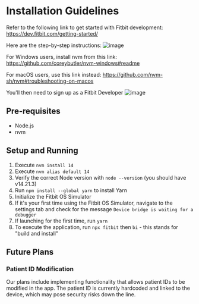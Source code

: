 # Installation Guidelines

Refer to the following link to get started with Fitbit development:
https://dev.fitbit.com/getting-started/

Here are the step-by-step instructions:
![image](https://github.com/uoa-compsci399-s1-2023/project-team-4/assets/67040087/fdf0d207-2381-4295-992f-00de2c9cc1e6)

For Windows users, install nvm from this link:
https://github.com/coreybutler/nvm-windows#readme

For macOS users, use this link instead:
https://github.com/nvm-sh/nvm#troubleshooting-on-macos

You'll then need to sign up as a Fitbit Developer
![image](https://github.com/uoa-compsci399-s1-2023/project-team-4/assets/67040087/34bcbba4-6a4e-4ca2-9a55-935ecc385dd0)

## Pre-requisites

- Node.js
- nvm

## Setup and Running

1. Execute `nvm install 14`
2. Execute `nvm alias default 14`
3. Verify the correct Node version with `node --version` (you should have v14.21.3)
4. Run `npm install --global yarn` to install Yarn
5. Initialize the Fitbit OS Simulator
6. If it's your first time using the Fitbit OS Simulator, navigate to the settings tab and check for the
   message `Device bridge is waiting for a debugger`
7. If launching for the first time, run `yarn`
8. To execute the application, run `npx fitbit` then `bi` - this stands for "build and install"

## Future Plans

### Patient ID Modification

Our plans include implementing functionality that allows patient IDs to be modified in the app. The patient ID is
currently hardcoded and linked to the device, which may pose security risks down the line.
